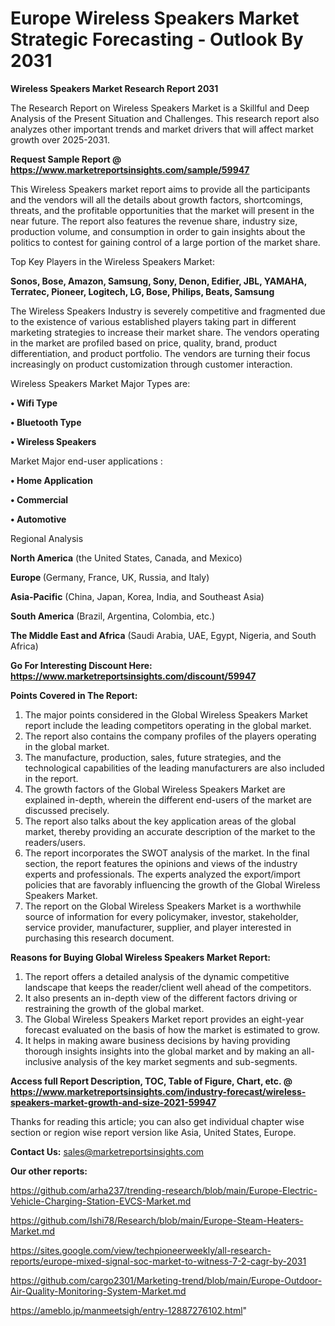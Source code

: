 # Europe Wireless Speakers Market Strategic Forecasting - Outlook By 2031

<strong>Wireless Speakers Market Research Report 2031</strong>

The Research Report on Wireless Speakers Market is a Skillful and Deep Analysis of the Present Situation and Challenges. This research report also analyzes other important trends and market drivers that will affect market growth over 2025-2031.

<strong>Request Sample Report @ <a href=https://www.marketreportsinsights.com/sample/59947>https://www.marketreportsinsights.com/sample/59947</a></strong>

This Wireless Speakers market report aims to provide all the participants and the vendors will all the details about growth factors, shortcomings, threats, and the profitable opportunities that the market will present in the near future. The report also features the revenue share, industry size, production volume, and consumption in order to gain insights about the politics to contest for gaining control of a large portion of the market share.

Top Key Players in the Wireless Speakers Market:

<strong>Sonos, Bose, Amazon, Samsung, Sony, Denon, Edifier, JBL, YAMAHA, Terratec, Pioneer, Logitech, LG, Bose, Philips, Beats, Samsung</strong>

The Wireless Speakers Industry is severely competitive and fragmented due to the existence of various established players taking part in different marketing strategies to increase their market share. The vendors operating in the market are profiled based on price, quality, brand, product differentiation, and product portfolio. The vendors are turning their focus increasingly on product customization through customer interaction.

Wireless Speakers Market Major Types are:

<strong>• Wifi Type

• Bluetooth Type

• Wireless Speakers</strong>

Market Major end-user applications :

<strong>• Home Application

• Commercial

• Automotive</strong>

Regional Analysis

</u><strong><b>North America</b></strong> (the United States, Canada, and Mexico)

<strong><b>Europe </b></strong>(Germany, France, UK, Russia, and Italy)

<strong><b>Asia-Pacific</b></strong> (China, Japan, Korea, India, and Southeast Asia)

<strong><b>South America</b></strong> (Brazil, Argentina, Colombia, etc.)

<strong><b>The Middle East and Africa</b></strong> (Saudi Arabia, UAE, Egypt, Nigeria, and South Africa)

<strong>Go For Interesting Discount Here: <a href=https://www.marketreportsinsights.com/discount/59947>https://www.marketreportsinsights.com/discount/59947</a></strong>

<strong>Points Covered in The Report:</strong>
<ol>
  <li>The major points considered in the Global Wireless Speakers Market report include the leading competitors operating in the global market.</li>
  <li>The report also contains the company profiles of the players operating in the global market.</li>
  <li>The manufacture, production, sales, future strategies, and the technological capabilities of the leading manufacturers are also included in the report.</li>
  <li>The growth factors of the Global Wireless Speakers Market are explained in-depth, wherein the different end-users of the market are discussed precisely.</li>
  <li>The report also talks about the key application areas of the global market, thereby providing an accurate description of the market to the readers/users.</li>
  <li>The report incorporates the SWOT analysis of the market. In the final section, the report features the opinions and views of the industry experts and professionals. The experts analyzed the export/import policies that are favorably influencing the growth of the Global Wireless Speakers Market.</li>
  <li>The report on the Global Wireless Speakers Market is a worthwhile source of information for every policymaker, investor, stakeholder, service provider, manufacturer, supplier, and player interested in purchasing this research document.</li>
</ol>
<strong>Reasons for Buying Global Wireless Speakers Market Report:</strong>

<ol>
  <li>The report offers a detailed analysis of the dynamic competitive landscape that keeps the reader/client well ahead of the competitors.</li>
  <li>It also presents an in-depth view of the different factors driving or restraining the growth of the global market.</li>
  <li>The Global Wireless Speakers Market report provides an eight-year forecast evaluated on the basis of how the market is estimated to grow.</li>
  <li>It helps in making aware business decisions by having providing thorough insights insights into the global market and by making an all-inclusive analysis of the key market segments and sub-segments.</li>
</ol>
<strong>Access full Report Description, TOC, Table of Figure, Chart, etc. @ <a href=https://www.marketreportsinsights.com/industry-forecast/wireless-speakers-market-growth-and-size-2021-59947>https://www.marketreportsinsights.com/industry-forecast/wireless-speakers-market-growth-and-size-2021-59947</a></strong>


Thanks for reading this article; you can also get individual chapter wise section or region wise report version like Asia, United States, Europe.

<strong>Contact Us:</strong>
sales@marketreportsinsights.com

<strong>Our other reports:</strong>

<a href=https://github.com/arha237/trending-research/blob/main/Europe-Electric-Vehicle-Charging-Station-EVCS-Market.md>https://github.com/arha237/trending-research/blob/main/Europe-Electric-Vehicle-Charging-Station-EVCS-Market.md</a>

<a href=https://github.com/Ishi78/Research/blob/main/Europe-Steam-Heaters-Market.md>https://github.com/Ishi78/Research/blob/main/Europe-Steam-Heaters-Market.md</a>

<a href=https://sites.google.com/view/techpioneerweekly/all-research-reports/europe-mixed-signal-soc-market-to-witness-7-2-cagr-by-2031>https://sites.google.com/view/techpioneerweekly/all-research-reports/europe-mixed-signal-soc-market-to-witness-7-2-cagr-by-2031</a>

<a href=https://github.com/cargo2301/Marketing-trend/blob/main/Europe-Outdoor-Air-Quality-Monitoring-System-Market.md>https://github.com/cargo2301/Marketing-trend/blob/main/Europe-Outdoor-Air-Quality-Monitoring-System-Market.md</a>

<a href=https://ameblo.jp/manmeetsigh/entry-12887276102.html>https://ameblo.jp/manmeetsigh/entry-12887276102.html</a>"
